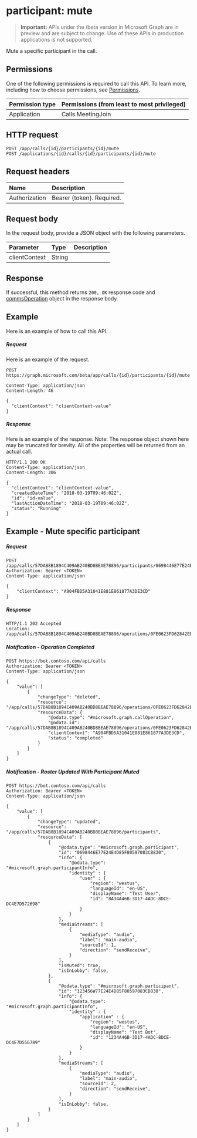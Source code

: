 ﻿# participant: mute

> **Important:** APIs under the /beta version in Microsoft Graph are in preview and are subject to change. Use of these APIs in production applications is not supported.

Mute a specific participant in the call.

## Permissions

One of the following permissions is required to call this API. To learn more, including how to choose permissions, see [Permissions](../../../concepts/permissions_reference.md).

| Permission type | Permissions (from least to most privileged) |
| :-------------- | :------------------------------------------ |
| Application     | Calls.MeetingJoin                           |

## HTTP request
<!-- { "blockType": "ignored" } -->
```http
POST /app/calls/{id}/participants/{id}/mute
POST /applications/{id}/calls/{id}/participants/{id}/mute
```

## Request headers
| Name          | Description               |
|:--------------|:--------------------------|
| Authorization | Bearer {token}. Required. |

## Request body
In the request body, provide a JSON object with the following parameters.

| Parameter      | Type    |Description|
|:---------------|:--------|:----------|
|clientContext|String||

## Response
If successful, this method returns `200, OK` response code and [commsOperation](../resources/commsOperation.md) object in the response body.

## Example
Here is an example of how to call this API.

##### Request
Here is an example of the request.
<!-- {
  "blockType": "request",
  "name": "participant_mute"
}-->
```http
POST https://graph.microsoft.com/beta/app/calls/{id}/participants/{id}/mute

Content-Type: application/json
Content-Length: 46

{
  "clientContext": "clientContext-value"
}
```

##### Response
Here is an example of the response. Note: The response object shown here may be truncated for brevity. All of the properties will be returned from an actual call.
<!-- {
  "blockType": "response",
  "truncated": true,
  "@odata.type": "microsoft.graph.commsOperation"
} -->
```http
HTTP/1.1 200 OK
Content-Type: application/json
Content-Length: 306

{
  "clientContext": "clientContext-value",
  "createdDateTime": "2018-03-19T09:46:02Z",
  "id": "id-value",
  "lastActionDateTime": "2018-03-19T09:46:02Z",
  "status": "Running"
}
```

## Example - Mute specific participant

##### Request

``` http
POST /app/calls/57DAB8B1894C409AB240BD8BEAE78896/participants/0698446E77E24E4D85F80597083CB830/mute
Authorization: Bearer <TOKEN>
Content-Type: application/json

{
    "clientContext": "A904FBD5A31041E881E861877A3DE3CD"
}
```

##### Response

``` http
HTTP/1.1 202 Accepted
Location: /app/calls/57DAB8B1894C409AB240BD8BEAE78896/operations/0FE0623FD62842EDB4BD8AC290072CC5
```

##### Notification - Operation Completed

``` http
POST https://bot.contoso.com/api/calls
Authorization: Bearer <TOKEN>
Content-Type: application/json

{
    "value": [
        {
            "changeType": "deleted",
            "resource": "/app/calls/57DAB8B1894C409AB240BD8BEAE78896/operations/0FE0623FD62842EDB4BD8AC290072CC5",
            "resourceData": {
                "@odata.type": "#microsoft.graph.callOperation",
                "@odata.id": "/app/calls/57DAB8B1894C409AB240BD8BEAE78896/operations/0FE0623FD62842EDB4BD8AC290072CC5",
                "clientContext": "A904FBD5A31041E881E861877A3DE3CD",
                "status": "completed"
            }
        }
    ]
}
```

##### Notification - Roster Updated With Participant Muted

``` http
POST https://bot.contoso.com/api/calls
Authorization: Bearer <TOKEN>
Content-Type: application/json

{
    "value": [
        {
            "changeType": "updated",
            "resource": "/app/calls/57DAB8B1894C409AB240BD8BEAE78896/participants",
            "resourceData": [
                {
                    "@odata.type": "#microsoft.graph.participant",
                    "id": "0698446E77E24E4D85F80597083CB830",
                    "info": {
                        "@odata.type": "#microsoft.graph.participantInfo",
                        "identity" : {
                            "user" : {
                                "region": "westus",
                                "languageId": "en-US",
                                "displayName": "Test User",
                                "id": "8A34A46B-3D17-4ADC-8DCE-DC4E7D572698"
                            }
                        }
                    },
                    "mediaStreams": [
                        {
                            "mediaType": "audio",
                            "label": "main-audio",
                            "sourceId": 1,
                            "direction": "sendReceive",
                        }
                    ],
                    "isMuted": true,
                    "isInLobby": false,
                },
                {
                    "@odata.type": "#microsoft.graph.participant",
                    "id": "123456W77E24E4D85F80597083CB830",
                    "info": {
                        "@odata.type": "#microsoft.graph.participantInfo",
                        "identity" : {
                            "application" : {
                                "region": "westus",
                                "languageId": "en-US",
                                "displayName": "Test Bot",
                                "id": "1234A46B-3D17-4ADC-8DCE-DC4E7D556789"
                            }
                        }
                    },
                    "mediaStreams": [
                        {
                            "mediaType": "audio",
                            "label": "main-audio",
                            "sourceId": 2,
                            "direction": "sendReceive",
                        }
                    ],
                    "isInLobby": false,
                }
            ]
        }
    ]
}
```

<!-- uuid: 8fcb5dbc-d5aa-4681-8e31-b001d5168d79
2015-10-25 14:57:30 UTC -->
<!-- {
  "type": "#page.annotation",
  "description": "participant: mute",
  "keywords": "",
  "section": "documentation",
  "tocPath": ""
}-->
